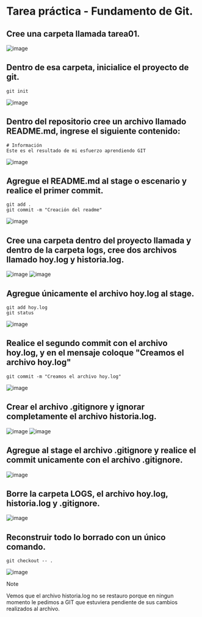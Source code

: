 # Tarea práctica - Fundamento de Git.
## Cree una carpeta llamada tarea01.
![image](https://github.com/user-attachments/assets/02e4cfb0-3d6e-44d1-a41d-a5a403e43d88)

## Dentro de esa carpeta, inicialice el proyecto de git.
```
git init
```
![image](https://github.com/user-attachments/assets/23eb6e92-44f7-4596-a6bc-3cc05d69ba7f)

## Dentro del repositorio cree un archivo llamado README.md, ingrese el siguiente contenido:
```
# Información
Este es el resultado de mi esfuerzo aprendiendo GIT
```
![image](https://github.com/user-attachments/assets/18654fc1-f88f-42fb-827d-569718546f49)

## Agregue el README.md al stage o escenario y realice el primer commit.
```
git add .
git commit -m "Creación del readme"
```
![image](https://github.com/user-attachments/assets/9800ee10-f910-44ba-a8d8-24ad7cba1737)

## Cree una carpeta dentro del proyecto llamada y dentro de la carpeta logs, cree dos archivos llamado hoy.log y historia.log.
![image](https://github.com/user-attachments/assets/545d8b0c-30fd-4fbb-b0e5-f84e12e08fe1)
![image](https://github.com/user-attachments/assets/c2f418d4-28e8-470a-96c8-eca9100327aa)

## Agregue únicamente el archivo hoy.log al stage.
```
git add hoy.log
git status
```
![image](https://github.com/user-attachments/assets/eaa22085-e451-40c5-9c89-bdad81b6f829)

## Realice el segundo commit con el archivo hoy.log, y en el mensaje coloque "Creamos el archivo hoy.log"
```
git commit -m "Creamos el archivo hoy.log"
```
![image](https://github.com/user-attachments/assets/d70813dd-f767-4c1e-93b2-646200d380a9)

## Crear el archivo .gitignore y ignorar completamente el archivo historia.log.
![image](https://github.com/user-attachments/assets/c3facc39-a9f5-490d-a61c-d3aa58db8d88)
![image](https://github.com/user-attachments/assets/8631d8e5-26fb-48f1-b308-e43f8605ba31)

## Agregue al stage el archivo .gitignore y realice el commit unicamente con el archivo .gitignore.
![image](https://github.com/user-attachments/assets/fd46c0cd-9a86-4687-98a6-e04f46ee8e5a)

## Borre la carpeta LOGS, el archivo hoy.log, historia.log y .gitignore.
![image](https://github.com/user-attachments/assets/24b05862-4cac-48c7-b35c-77b65cde7eff)

## Reconstruir todo lo borrado con un único comando.
```
git checkout -- .
```
![image](https://github.com/user-attachments/assets/39ebed74-7d95-478e-82d9-f5a765cbe887)

> [!NOTE]
> Vemos que el archivo historia.log no se restauro porque en ningun momento le pedimos a GIT que estuviera pendiente de sus cambios realizados al archivo.
